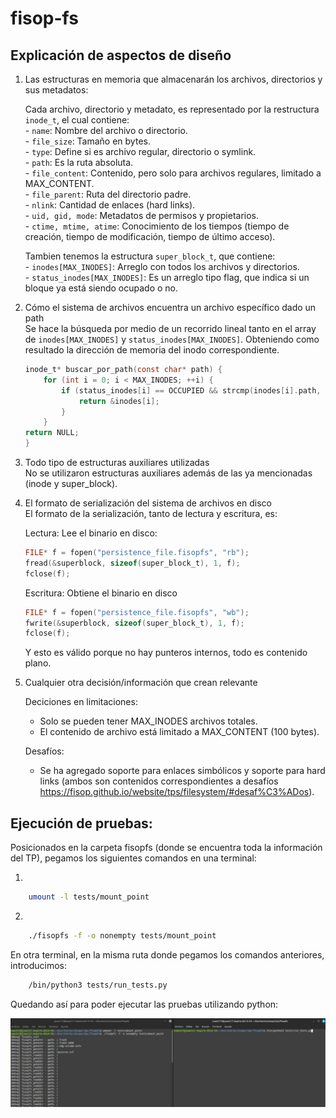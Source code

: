 # fisop-fs

## Explicación de aspectos de diseño

1) Las estructuras en memoria que almacenarán los archivos, directorios y sus metadatos:  

    Cada archivo, directorio y metadato, es representado por la restructura `inode_t`, el cual contiene:  
        - `name`: Nombre del archivo o directorio.  
        - `file_size`: Tamaño en bytes.  
        - `type`: Define si es archivo regular, directorio o symlink.  
        - `path`: Es la ruta absoluta.  
        - `file_content`: Contenido, pero solo para archivos regulares, limitado a MAX_CONTENT.  
        - `file_parent`: Ruta del directorio padre.  
        - `nlink`: Cantidad de enlaces (hard links).  
        - `uid, gid, mode`: Metadatos de permisos y propietarios.  
        - `ctime, mtime, atime`: Conocimiento de los tiempos (tiempo de creación, tiempo de modificación, tiempo de último acceso).  

    Tambien tenemos la estructura `super_block_t`, que contiene:  
        - `inodes[MAX_INODES]`: Arreglo con todos los archivos y directorios.  
        - `status_inodes[MAX_INODES]`: Es un arreglo tipo flag, que indica si un bloque ya está siendo 
        ocupado o no.

2) Cómo el sistema de archivos encuentra un archivo específico dado un path  
    Se hace la búsqueda por medio de un recorrido lineal tanto en el array de `inodes[MAX_INODES]` y 
    `status_inodes[MAX_INODES]`. Obteniendo como resultado la dirección de memoria del inodo correspondiente.  

    ```c
    inode_t* buscar_por_path(const char* path) {
        for (int i = 0; i < MAX_INODES; ++i) {
            if (status_inodes[i] == OCCUPIED && strcmp(inodes[i].path, path) == 0) {
                return &inodes[i];
            }
        }
    return NULL;
    }
    ```

3) Todo tipo de estructuras auxiliares utilizadas  
    No se utilizaron estructuras auxiliares además de las ya mencionadas (inode y super_block).  

4) El formato de serialización del sistema de archivos en disco  
    El formato de la serialización, tanto de lectura y escritura, es:

    Lectura: Lee el binario en disco:  
    ```c
    FILE* f = fopen("persistence_file.fisopfs", "rb");
    fread(&superblock, sizeof(super_block_t), 1, f);
    fclose(f);
    ```

    Escritura: Obtiene el binario en disco   
    ```c
    FILE* f = fopen("persistence_file.fisopfs", "wb");
    fwrite(&superblock, sizeof(super_block_t), 1, f);
    fclose(f);
    ```

    Y esto es válido porque no hay punteros internos, todo es contenido plano.  

5) Cualquier otra decisión/información que crean relevante  

    Deciciones en limitaciones:  
    * Solo se pueden tener MAX_INODES archivos totales.  
    * El contenido de archivo está limitado a MAX_CONTENT (100 bytes).
    
    Desafíos:
    * Se ha agregado soporte para enlaces simbólicos y soporte para hard links (ambos son contenidos correspondientes a desafíos https://fisop.github.io/website/tps/filesystem/#desaf%C3%ADos).

## Ejecución de pruebas:  
Posicionados en la carpeta fisopfs (donde se encuentra toda la información del TP), pegamos los siguientes comandos en una terminal:  

1) 
```bash
    umount -l tests/mount_point
```  

2)  
```bash
    ./fisopfs -f -o nonempty tests/mount_point
```
En otra terminal, en la misma ruta donde pegamos los comandos anteriores, introducimos:

```bash
    /bin/python3 tests/run_tests.py
```

Quedando así para poder ejecutar las pruebas utilizando python:

![Muestra](muestra.jpeg)